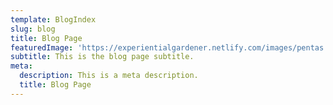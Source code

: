 ```yaml
---
template: BlogIndex
slug: blog
title: Blog Page
featuredImage: 'https://experientialgardener.netlify.com/images/pentas.jpg'
subtitle: This is the blog page subtitle.
meta:
  description: This is a meta description.
  title: Blog Page
---
```

